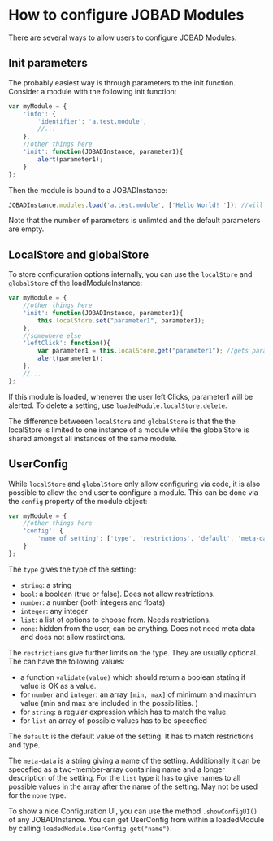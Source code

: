 # How to configure JOBAD Modules

There are several ways to allow users to configure JOBAD Modules. 

## Init parameters

The probably easiest way is through parameters to the init function. Consider a module with the following init function: 

```js
var myModule = {
    'info': {
        'identifier': 'a.test.module',
        //...
    },
    //other things here
    'init': function(JOBADInstance, parameter1){
        alert(parameter1);
    }
};
```

Then the module is bound to a JOBADInstance: 

```js
JOBADInstance.modules.load('a.test.module', ['Hello World! ']); //will alert: 'Hello World! '
```

Note that the number of parameters is unlimted and the default parameters are empty. 

## LocalStore and globalStore

To store configuration options internally, you can use the `localStore` and `globalStore` of the loadModuleInstance: 

```js
var myModule = {
    //other things here
    'init': function(JOBADInstance, parameter1){
        this.localStore.set("parameter1", parameter1);
    },
    //somewhere else
    'leftClick': function(){
        var parameter1 = this.localStore.get("parameter1"); //gets parameter 1
        alert(parameter1); 
    },
    //...
};
```

If this module is loaded, whenever the user left Clicks, parameter1 will be alerted. 
To delete a setting, use `loadedModule.localStore.delete`. 

The difference betweeen `localStore` and `globalStore` is that the the localStore is limited to one instance of a module while the globalStore is shared amongst all instances of the same module. 

## UserConfig
While `localStore` and `globalStore` only allow configuring via code, it is also possible to allow the end user to configure a module. 
This can be done via the `config` property of the module object: 

```js
var myModule = {
    //other things here
    'config': {
        'name of setting': ['type', 'restrictions', 'default', 'meta-data']
    }
};
```

The `type` gives the type of the setting: 

* `string`: a string
* `bool`: a boolean (true or false). Does not allow restrictions. 
* `number`: a number (both integers and floats)
* `integer`: any integer
* `list`: a list of options to choose from. Needs restrictions. 
* `none`: hidden from the user, can be anything. Does not need meta data and does not allow restirctions. 

The `restrictions` give further limits on the type. They are usually optional. The can have the following values: 

* a function `validate(value)` which should return a boolean stating if value is OK as a value. 
* for `number` and `integer`: an array `[min, max]` of minimum and maximum value (min and max are included in the possibilities. )
* for `string`: a regular expression which has to match the value. 
* for `list` an array of possible values has to be specefied

The `default` is the default value of the setting. It has to match restrictions and type. 

The `meta-data` is a string giving a name of the setting. Additionally it can be specefied as a two-member-array containing name and a longer description of the setting. 
For the `list` type it has to give names to all possible values in the array after the name of the setting. May not be used for the `none` type. 

To show a nice Configuration UI, you can use the method `.showConfigUI()` of any JOBADInstance. You can get UserConfig from within a loadedModule by calling `loadedModule.UserConfig.get("name")`. 